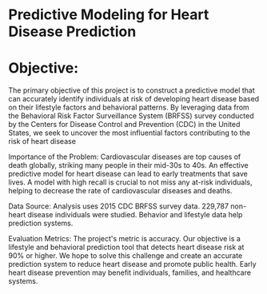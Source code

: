 # Predictive Modeling for Heart Disease Prediction

# Objective:
The primary objective of this project is to construct a predictive model that can accurately 
identify individuals at risk of developing heart disease based on their lifestyle factors and 
behavioral patterns. By leveraging data from the Behavioral Risk Factor Surveillance System 
(BRFSS) survey conducted by the Centers for Disease Control and Prevention (CDC) in the 
United States, we seek to uncover the most influential factors contributing to the risk of heart 
disease

Importance of the Problem:
Cardiovascular diseases are top causes of death globally, striking many people in their mid-30s 
to 40s. An effective predictive model for heart disease can lead to early treatments that save 
lives. A model with high recall is crucial to not miss any at-risk individuals, helping to decrease 
the rate of cardiovascular diseases and deaths.

Data Source:
Analysis uses 2015 CDC BRFSS survey data. 229,787 non-heart disease individuals were 
studied. Behavior and lifestyle data help prediction systems. 

Evaluation Metrics:
The project's metric is accuracy. Our objective is a lifestyle and behavioral prediction tool that 
detects heart disease risk at 90% or higher. We hope to solve this challenge and create an 
accurate prediction system to reduce heart disease and promote public health. Early heart disease 
prevention may benefit individuals, families, and healthcare systems.
